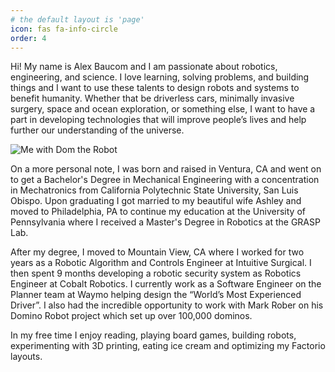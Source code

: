 ```yaml
---
# the default layout is 'page'
icon: fas fa-info-circle
order: 4
---
```



Hi! My name is Alex Baucom and I am passionate about robotics, engineering, and science. I love learning, solving problems, and building things and I want to use these talents to design robots and systems to benefit humanity. Whether that be driverless cars, minimally invasive surgery, space and ocean exploration, or something else, I want to have a part in developing technologies that will improve people’s lives and help further our understanding of the universe.

![Me with Dom the Robot](/assets/images/AboutPage/AboutPageRobot.jpg)

On a more personal note, I was born and raised in Ventura, CA and went on to get a Bachelor's Degree in Mechanical Engineering with a concentration in Mechatronics from California Polytechnic State University, San Luis Obispo. Upon graduating I got married to my beautiful wife Ashley and moved to Philadelphia, PA to continue my education at the University of Pennsylvania where I received a Master's Degree in Robotics at the GRASP Lab. 

After my degree, I moved to Mountain View, CA where I worked for two years as a Robotic Algorithm and Controls Engineer at Intuitive Surgical. I then spent 9 months developing a robotic security system as Robotics Engineer at Cobalt Robotics. I currently work as a Software Engineer on the Planner team at Waymo helping design the “World’s Most Experienced Driver”. I also had the incredible opportunity to work with Mark Rober on his Domino Robot project which set up over 100,000 dominos.

In my free time I enjoy reading, playing board games, building robots, experimenting with 3D printing, eating ice cream and optimizing my Factorio layouts.
